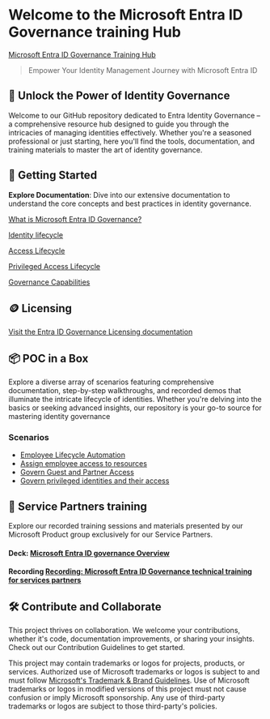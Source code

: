 # Welcome to the Microsoft Entra ID Governance training Hub

[Microsoft Entra ID Governance Training Hub](https://aka.ms/EntraIDGovernanceTraining) 

> Empower Your Identity Management Journey with Microsoft Entra ID 

## 🔐 Unlock the Power of Identity Governance

Welcome to our GitHub repository dedicated to Entra Identity Governance – a comprehensive resource hub designed to guide you through the intricacies of managing identities effectively. Whether you're a seasoned professional or just starting, here you'll find the tools, documentation, and training materials to master the art of identity governance.

## 🚀 Getting Started

 **Explore Documentation**: Dive into our extensive documentation to understand the core concepts and best practices in identity governance.

[What is Microsoft Entra ID Governance?](https://learn.microsoft.com/en-us/entra/id-governance/identity-governance-overview)

[Identity lifecycle](https://learn.microsoft.com/en-us/entra/id-governance/identity-governance-overview#identity-lifecycle)

[Access Lifecycle](https://learn.microsoft.com/en-us/entra/id-governance/identity-governance-overview#access-lifecycle)

[Privileged Access Lifecycle ](https://learn.microsoft.com/en-us/entra/id-governance/identity-governance-overview#privileged-access-lifecycle)

[Governance Capabilities](https://learn.microsoft.com/en-us/entra/id-governance/identity-governance-overview#governance-capabilities-in-other-microsoft-entra-features) 

## 🪙 Licensing

[Visit the Entra ID Governance Licensing documentation](https://learn.microsoft.com/en-us/entra/id-governance/licensing-fundamentals )



## 📦 POC in a Box 

Explore a diverse array of scenarios featuring comprehensive documentation, step-by-step walkthroughs, and recorded demos that illuminate the intricate lifecycle of identities. Whether you're delving into the basics or seeking advanced insights, our repository is your go-to source for mastering identity governance

### Scenarios 

- [Employee Lifecycle Automation](./POCBOX/Employee%20Lifecycle%20Automation/EmployeeLifecycle.md)
- [Assign employee access to resources ](./POCBOX/Assign%20employee%20access%20to%20resources/AssignEmployeeAccess.md)
- [Govern Guest and Partner Access](./POCBOX/Govern%20Guest%20and%20Partner%20Access/GovernGuestsPartnerAccess.md) 
- [Govern privileged identities and their access ](./POCBOX/Govern%20Privileged%20Identities/GovernprivilegedIdentities.md) 


## 🤝 Service Partners training

Explore our recorded training sessions and materials presented by our Microsoft Product group exclusively for our Service Partners.

#### Deck: [Microsoft Entra ID governance Overview](https://github.com/microsoft/EntraIDGovernance-Training/blob/main/POCBOX/Partners/Microsoft%20Entra%20ID%20governance%20Overview.pdf) 
#### Recording [Recording: Microsoft Entra ID Governance technical training for services partners](https://www.youtube.com/watch?v=QCpmBknNkbI)


## 🛠️ Contribute and Collaborate
This project thrives on collaboration. We welcome your contributions, whether it's code, documentation improvements, or sharing your insights. Check out our Contribution Guidelines to get started.

This project may contain trademarks or logos for projects, products, or services. Authorized use of Microsoft 
trademarks or logos is subject to and must follow 
[Microsoft's Trademark & Brand Guidelines](https://www.microsoft.com/en-us/legal/intellectualproperty/trademarks/usage/general).
Use of Microsoft trademarks or logos in modified versions of this project must not cause confusion or imply Microsoft sponsorship.
Any use of third-party trademarks or logos are subject to those third-party's policies.
